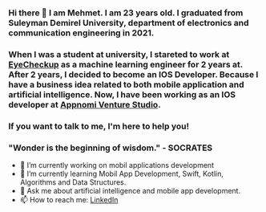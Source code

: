 ### Hi there 👋 I am Mehmet. I am 23 years old. I graduated from Suleyman Demirel University, department of electronics and communication engineering in 2021. 

### When I was a student at university, I stareted to work at [EyeCheckup](https://www.eye-checkup.com/en/) as a machine learning engineer for 2 years at. After 2 years, I decided to become an IOS Developer. Because I have a business idea related to both mobile application and artificial intelligence. Now, I have been working as an IOS developer at [Appnomi Venture Studio](https://appnomi.com).

### If you want to talk to me, I'm here to help you!

### "Wonder is the beginning of wisdom." - SOCRATES

- 🔭 I’m currently working on mobil applications development
- 🌱 I’m currently learning Mobil App Development, Swift, Kotlin, Algorithms and Data Structures. 
- 💬 Ask me about artificial intelligence and mobile app development.
- 📫 How to reach me: [LinkedIn](https://www.linkedin.com/in/mehmet-bicici-07/)
